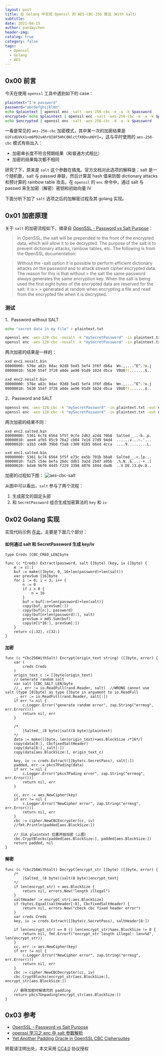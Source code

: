 ```yaml
---
layout: post
title: 在 Golang 中实现 Openssl 的 AES-CBC-256 算法（With Salt）
subtitle:
date: 2021-04-15
author: pandaychen
header-img:
catalog: true
category: false
tags:
  - Openssl
  - Golang
  - AES
---
```


## 0x00 前言

今天在使用 `openssl` 工具中遇到如下的 case：

```bash
plaintext="I'm password"
password="abcdefghijklmn"
echo $plaintext | openssl enc -salt -aes-256-cbc -e -a -k $password
encrypted=`echo $plaintext | openssl enc -salt -aes-256-cbc -e -a -k $password`
echo $encrypted | openssl enc -salt -aes-256-cbc -d -a -k $password
```

一看是常见的 `aes-256-cbc` 加密模式，其中某一次的加密结果是 `U2FsdGVkX1+m6PD2vAhrOI8F5HhC0NlctfX0DvuHOYI=`，这与平时使用的 `aes-256-cbc` 模式有些出入：

- 加密串长度不符合预期结果（和普通方式相比）
- 加密的结果每次都不相同

研究了下，原来是 `salt` 这个参数在搞鬼。官方文档对此选项的解释是：salt 是一个随机数，salt 与 passwd 串联，然后计算其 hash 值来防御 dictionary attacks 和预计算的 rainbow table 攻击。在 `openssl` 的 `enc` 命令中，通过 salt 与 passwd 来生加密（解密）密钥和初始向量 IV

下面分析下加了 `salt` 选项之后的加解密过程及其 golang 实现。

## 0x01 加密原理

关于 `salt` 的加密流程如下，摘录自 [OpenSSL - Password vs Salt Purpose](https://stackoverflow.com/questions/17297637/openssl-password-vs-salt-purpose/17297740)：

> In OpenSSL, the salt will be prepended to the front of the encrypted data, which will allow it to be decrypted. The purpose of the salt is to prevent dictionary attacks, rainbow tables, etc. The following is from the OpenSSL documentation:

> Without the -salt option it is possible to perform efficient dictionary attacks on the password and to attack stream cipher encrypted data. The reason for this is that without > the salt the same password always generates the same encryption key. When the salt is being used the first eight bytes of the encrypted data are reserved for the salt: it is > > generated at random when encrypting a file and read from the encrypted file when it is decrypted.

### 测试

1、Password without SALT<br>

```bash
echo "secret data in my file" > plaintext.txt

openssl enc -aes-128-cbc -nosalt -k "mySecretPassword" -in plaintext.txt -out enc1.nosalt.bin
openssl enc -aes-128-cbc -nosalt -k "mySecretPassword" -in plaintext.txt -out enc2.nosalt.bin
```

两次加密的结果是一样的：

```bash
xxd enc1.nosalt.bin
00000000: 576e a82c 0dac 92d8 5e45 5ef4 3f6f db6a  Wn.,....^E^.?o.j
00000010: 5630 554f 3f28 a0de ae96 91d9 1024 d5ca  V0UO?(.......$..

xxd enc2.nosalt.bin
00000000: 576e a82c 0dac 92d8 5e45 5ef4 3f6f db6a  Wn.,....^E^.?o.j
00000010: 5630 554f 3f28 a0de ae96 91d9 1024 d5ca  V0UO?(.......$..
```

2、Password and SALT<br>

```bash
openssl enc -aes-128-cbc -k "mySecretPassword" -in plaintext.txt -out enc2.salted.bin
openssl enc -aes-128-cbc -k "mySecretPassword" -in plaintext.txt -out enc1.salted.bin
```

两次加密的结果不同：

```text
xxd enc2.salted.bin
00000000: 5361 6c74 6564 5f5f 9cfe 2d62 a2d4 70b8  Salted__..-b..p.
00000010: aee4 afb5 85c9 76a2 cb04 7e1d 27d9 94d4  ......v...~.'...
00000020: a1b3 c4d6 39b8 f5a8 c300 81b5 b6ed 4cca  ....9.........L.
```

```text
xxd enc1.salted.bin
00000000: 5361 6c74 6564 5f5f e73c ee5b 701b bba8  Salted__.<.[p...
00000010: fa25 c54e befa 26dc ddb1 3a2d 2bd7 a95b  .%.N..&...:-+..[
00000020: bda9 56f0 4445 f229 3398 4076 1044 dad6  ..V.DE.)3.@v.D..
```

加密的过程如下图：
![aes-cbc-salt](https://raw.githubusercontent.com/pandaychen/pandaychen.github.io/master/blog_img/crypto/openssl_aes_cbc_salt.png)

从图中可以看出，`salt` 参与了两个流程：

1.  生成密文的固定头部
2.  和 `SecretPassword` 组合生成加密算法的 `key` 和 `iv`

## 0x02 Golang 实现

实现代码示例 [在此](https://github.com/pandaychen/goes-wrapper/blob/master/pycrypto/aes_cbc_salt.go)，主要是下面几个部分：

#### 如何通过 salt 和 SecretPassword 生成 key/iv

```golang
type Creds [CBC_CRED_LEN]byte

func (c *Creds) Extract(password, salt []byte) (key, iv []byte) {
	m := c[:]
	buf := make([]byte, 0, 16+len(password)+len(salt))
	var prevSum [16]byte
	for i := 0; i < 3; i++ {
		n := 0
		if i > 0 {
			n = 16
		}
		buf = buf[:n+len(password)+len(salt)]
		copy(buf, prevSum[:])
		copy(buf[n:], password)
		copy(buf[n+len(password):], salt)
		prevSum = md5.Sum(buf)
		copy(m[i*16:], prevSum[:])
	}
	return c[:32], c[32:]
}
```

#### 加密

```golang
func (c *Cbc256WithSalt) Encrypt(origin_text string) ([]byte, error) {
	var (
		creds Creds
	)
	origin_text_c := []byte(origin_text)
	// Generate random salt
	var salt [CBC_SALT_LEN]byte
	//_, err := io.ReadFull(rand.Reader, salt)	//WRONG cannot use salt (type [8]byte) as type []byte in argument to io.ReadFull
	_, err := io.ReadFull(rand.Reader, salt[:])
	if err != nil {
		c.Logger.Error("generate random error", zap.String("errmsg", err.Error()))
		return nil, err
	}

	/*
		|Salted__(8 byte)|salt(8 byte)|plaintext|
	*/
	data := make([]byte, len(origin_text)+aes.BlockSize /*16*/)
	copy(data[0:], CbcfixedSaltHeader)
	copy(data[8:], salt[:])
	copy(data[aes.BlockSize:], origin_text_c)

	key, iv := creds.Extract([]byte(c.SecretPass), salt[:])
	padded, err := pkcs7Pading(data)
	if err != nil {
		c.Logger.Error("pkcs7Pading error", zap.String("errmsg", err.Error()))
		return nil, err
	}

	cc, err := aes.NewCipher(key)
	if err != nil {
		c.Logger.Error("NewCipher error", zap.String("errmsg", err.Error()))
		return nil, err
	}
	cbc := cipher.NewCBCEncrypter(cc, iv)
	//fmt.Println(padded[aes.BlockSize:])

	// 只从 plaintext 位置开始加密（上图）
	cbc.CryptBlocks(padded[aes.BlockSize:], padded[aes.BlockSize:])
	return padded, nil
}
```

#### 解密

```golang
func (c *Cbc256WithSalt) Decrypt(encrypt_str []byte) ([]byte, error) {
	/*
		|Salted__(8 byte)|salt(8 byte)|encrypt_text|
	*/
	if len(encrypt_str) < aes.BlockSize {
		return nil, errors.New("length illegal")
	}
	saltHeader := encrypt_str[:aes.BlockSize]
	if !bytes.Equal(saltHeader[:8], CbcfixedSaltHeader) {
		return nil, errors.New("check cbc fixed header error")
	}
	var creds Creds
	key, iv := creds.Extract([]byte(c.SecretPass), saltHeader[8:])

	if len(encrypt_str) == 0 || len(encrypt_str)%aes.BlockSize != 0 {
		return nil, fmt.Errorf("encrypt_str length illegal: len=%d", len(encrypt_str))
	}
	cc, err := aes.NewCipher(key)
	if err != nil {
		c.Logger.Error("NewCipher error", zap.String("errmsg", err.Error()))
		return nil, err
	}
	cbc := cipher.NewCBCDecrypter(cc, iv)
	cbc.CryptBlocks(encrypt_str[aes.BlockSize:], encrypt_str[aes.BlockSize:])

	// 删除加密时候填充的 padding
	return pkcs7Unpading(encrypt_str[aes.BlockSize:])
}
```

## 0x03 参考

- [OpenSSL - Password vs Salt Purpose](https://stackoverflow.com/questions/17297637/openssl-password-vs-salt-purpose/17297740)
- [openssl 学习之 enc 中 salt 参数解析](https://blog.csdn.net/kkxgx/article/details/12879367)
- [Yet Another Padding Oracle in OpenSSL CBC Ciphersuites](https://blog.cloudflare.com/yet-another-padding-oracle-in-openssl-cbc-ciphersuites/)

转载请注明出处，本文采用 [CC4.0](http://creativecommons.org/licenses/by-nc-nd/4.0/) 协议授权
